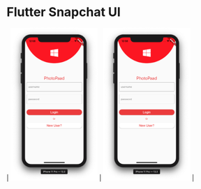 # Flutter Snapchat UI

| <img src="screenshot/1.png" width="200"> | <img src="screenshot/1.png" width="200"> |